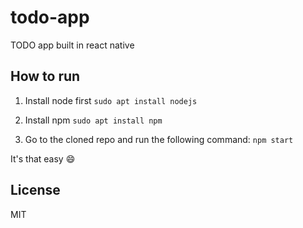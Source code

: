 # todo-app

TODO app built in react native

## How to run

1. Install node first
   `sudo apt install nodejs`

2. Install npm
   `sudo apt install npm`

3. Go to the cloned repo and run the following command:
   `npm start`

It's that easy :smile:

## License

MIT
